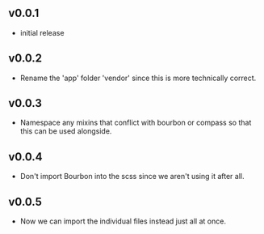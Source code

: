 ## v0.0.1

* initial release

## v0.0.2

* Rename the 'app' folder 'vendor' since this is more technically
  correct.

## v0.0.3

* Namespace any mixins that conflict with bourbon or compass so that
  this can be used alongside.

## v0.0.4

* Don't import Bourbon into the scss since we aren't using it after all.

## v0.0.5

* Now we can import the individual files instead just all at once.
